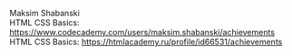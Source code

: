 Maksim Shabanski  
HTML CSS Basics: https://www.codecademy.com/users/maksim.shabanski/achievements  
HTML CSS Basics: https://htmlacademy.ru/profile/id66531/achievements
